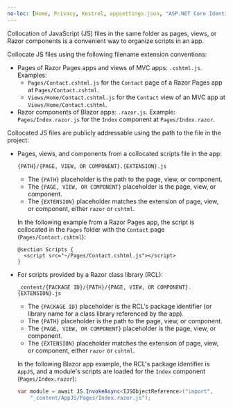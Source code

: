 ```yaml
---
no-loc: [Home, Privacy, Kestrel, appsettings.json, "ASP.NET Core Identity", cookie, Cookie, Blazor, "Blazor Server", "Blazor WebAssembly", "Identity", "Let's Encrypt", Razor, SignalR]
---
```

Collocation of JavaScript (JS) files in the same folder as pages, views, or Razor components is a convenient way to organize scripts in an app.

Collocate JS files using the following filename extension conventions:

* Pages of Razor Pages apps and views of MVC apps: `.cshtml.js`. Examples:
  * `Pages/Contact.cshtml.js` for the `Contact` page of a Razor Pages app at `Pages/Contact.cshtml`.
  * `Views/Home/Contact.cshtml.js` for the `Contact` view of an MVC app at `Views/Home/Contact.cshtml`.
* Razor components of Blazor apps: `.razor.js`. Example: `Pages/Index.razor.js` for the `Index` component at `Pages/Index.razor`.

Collocated JS files are publicly addressable using the path to the file in the project:

* Pages, views, and components from a collocated scripts file in the app:

  `{PATH}/{PAGE, VIEW, OR COMPONENT}.{EXTENSION}.js`
  
  * The `{PATH}` placeholder is the path to the page, view, or component.
  * The `{PAGE, VIEW, OR COMPONENT}` placeholder is the page, view, or component.
  * The `{EXTENSION}` placeholder matches the extension of page, view, or component, either `razor` or `cshtml`.
  
  In the following example from a Razor Pages app, the script is collocated in the `Pages` folder with the `Contact` page (`Pages/Contact.cshtml`):

  ```razor
  @section Scripts {
    <script src="~/Pages/Contact.cshtml.js"></script>
  }
  ```

* For scripts provided by a Razor class library (RCL):

  `_content/{PACKAGE ID}/{PATH}/{PAGE, VIEW, OR COMPONENT}.{EXTENSION}.js`

  * The `{PACKAGE ID}` placeholder is the RCL's package identifier (or library name for a class library referenced by the app).
  * The `{PATH}` placeholder is the path to the page, view, or component.
  * The `{PAGE, VIEW, OR COMPONENT}` placeholder is the page, view, or component.
  * The `{EXTENSION}` placeholder matches the extension of page, view, or component, either `razor` or `cshtml`.

  In the following Blazor app example, the RCL's package identifier is `AppJS`, and a module's scripts are loaded for the `Index` component (`Pages/Index.razor`):

  ```csharp
  var module = await JS.InvokeAsync<IJSObjectReference>("import", 
      "_content/AppJS/Pages/Index.razor.js");
  ```
